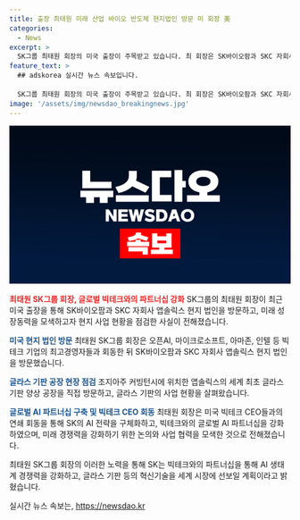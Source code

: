 ```yaml
---
title: 출장 최태원 미래 산업 바이오 반도체 현지법인 방문 미 회장 美
categories:
  - News
excerpt: >
  SK그룹 최태원 회장의 미국 출장이 주목받고 있습니다. 최 회장은 SK바이오팜과 SKC 자회사 앱솔릭스 현지법인을 찾으며 현지 사업 현황을 검토했습니다. 특히, SK바이오팜의 신약 세노바메이트의 미국 직접 상황을 살펴봤으며, 앱솔릭스의 글라스 기판 공장을 방문하여 AI와 반도체 시장에 대한 빅테크 CEO들과 회동하며 글로벌 AI 파트너십을 모색했습니다. SK는 최 회장의 출장 결과를 토대로 AI 생태계 경쟁력을 높이기 위한 후속 논의와 사업 협력을 추진할 예정입니다.
feature_text: >
  ## adskorea 실시간 뉴스 속보입니다.

  SK그룹 최태원 회장의 미국 출장이 주목받고 있습니다. 최 회장은 SK바이오팜과 SKC 자회사 앱솔릭스 현지법인을 찾으며 현지 사업 현황을 검토했습니다. 특히, SK바이오팜의 신약 세노바메이트의 미국 직접 상황을 살펴봤으며, 앱솔릭스의 글라스 기판 공장을 방문하여 AI와 반도체 시장에 대한 빅테크 CEO들과 회동하며 글로벌 AI 파트너십을 모색했습니다. SK는 최 회장의 출장 결과를 토대로 AI 생태계 경쟁력을 높이기 위한 후속 논의와 사업 협력을 추진할 예정입니다.
image: '/assets/img/newsdao_breakingnews.jpg'
---
```


<p><img src="/assets/img/newsdao_breakingnews.jpg" alt="adskorea 속보" /></p>

<p><b><span style="color: #ee2323;">최태원 SK그룹 회장, 글로벌 빅테크와의 파트너십 강화</span></b>
SK그룹의 최태원 회장이 최근 미국 출장을 통해 SK바이오팜과 SKC 자회사 앱솔릭스 현지 법인을 방문하고, 미래 성장동력을 모색하고자 현지 사업 현황을 점검한 사실이 전해졌습니다.</p>

<p><b><span style="color: #1a5490;">미국 현지 법인 방문</span></b>
최태원 SK그룹 회장은 오픈AI, 마이크로소프트, 아마존, 인텔 등 빅테크 기업의 최고경영자들과 회동한 뒤 SK바이오팜과 SKC 자회사 앱솔릭스 현지 법인을 방문했습니다.</p>

<p><b><span style="color: #1a5490;">글라스 기판 공장 현장 점검</span></b>
조지아주 커빙턴시에 위치한 앱솔릭스의 세계 최초 글라스 기판 양상 공장을 직접 방문하고, 글라스 기판의 사업 현황을 살펴왔습니다.</p>

<p><b><span style="color: #1a5490;">글로벌 AI 파트너십 구축 및 빅테크 CEO 회동</span></b>
최태원 회장은 미국 빅테크 CEO들과의 연쇄 회동을 통해 SK의 AI 전략을 구체화하고, 빅테크와의 글로벌 AI 파트너십을 강화하였으며, 미래 경쟁력을 강화하기 위한 논의와 사업 협력을 모색한 것으로 전해졌습니다.</p>

<p>최태원 SK그룹 회장의 이러한 노력을 통해 SK는 빅테크와의 파트너십을 통해 AI 생태계 경쟁력을 강화하고, 글라스 기판 등의 혁신기술을 세계 시장에 선보일 계획이라고 밝혔습니다.</p>
실시간 뉴스 속보는, <a href="https://newsdao.kr" rel="dofollow">https://newsdao.kr</a>


